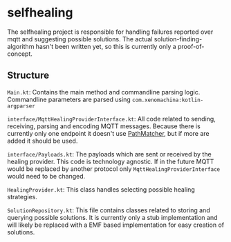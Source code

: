 # selfhealing

The selfhealing project is responsible for handling failures reported over mqtt and suggesting possible solutions. The
actual solution-finding-algorithm hasn't been written yet, so this is currently only a proof-of-concept.

Structure
---------

`Main.kt`: Contains the main method and commandline parsing logic. Commandline parameters are parsed using
`com.xenomachina:kotlin-argparser`

`interface/MqttHealingProviderInterface.kt`: All code related to sending, receiving, parsing and encoding MQTT messages.
Because there is currently only one endpoint it doesn't use [PathMatcher](../mqttutils/pathmatcher.md), but if more are
added it should be used.

`interface/Payloads.kt`: The payloads which are sent or received by the healing provider. This code is technology agnostic. If
in the future MQTT would be replaced by another protocol only `MqttHealingProviderInterface` would need to be changed.

`HealingProvider.kt`: This class handles selecting possible healing strategies.

`SolutionRepository.kt`: This file contains classes related to storing and querying possible solutions. It is currently
only a stub implementation and will likely be replaced with a EMF based implementation for easy creation of solutions.

